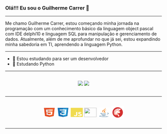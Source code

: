 ### Olá!!! Eu sou o Guilherme Carrer 👋
<hr>   
 Me chamo Guilherme Carrer, estou começando minha jornada na programação com um conhecimento básico da linguagem object pascal com IDE delphi10 e linguagem SQL para manipulação e gerenciamento de dados. Atualmente, além de me aprofundar no que já sei, estou expandindo minha sabedoria em TI, aprendendo a linguagem Python.



<hr>

- 🔭 Estou estudando para ser um desenvolvedor
- 🌱 Estudando Python


<hr>


 <br>
 <div align="center">
  <a href = "mailto:guilhermecarrerofc@gmail.com"><img src="https://img.shields.io/badge/-Gmail-%23333?style=for-the-badge&logo=gmail&logoColor=white" target="_blank"></a>
  <a href="https://www.linkedin.com/in/guilherme-carrer-2101b626a/" target="_blank"><img src="https://img.shields.io/badge/-LinkedIn-%230077B5?style=for-the-badge&logo=linkedin&logoColor=white" target="_blank"></a> 
   </div>
 <br>
 <hr>
 
                             
<div align="center" style="display: inline_block"><br>
  <img align="center"  height="30" width="40" src="https://raw.githubusercontent.com/devicons/devicon/master/icons/html5/html5-original.svg">
  <img align="center"  height="30" width="40" src="https://raw.githubusercontent.com/devicons/devicon/master/icons/css3/css3-original.svg">
  <img align="center" height="30" width="40" src="https://raw.githubusercontent.com/devicons/devicon/master/icons/javascript/javascript-plain.svg">
  <img align="center" height="30" width="40" src="https://cdn.jsdelivr.net/gh/devicons/devicon/icons/figma/figma-original.svg" />
 <img align="center" height="30" width="40" alt="java-icon" src="https://github.com/LucasLessaAnacleto/LucasLessaAnacleto/blob/main/utils/java-icon.svg">
 <img align="center" height="40" width="40" alt="delphi-icon" src="https://github.com/LucasLessaAnacleto/LucasLessaAnacleto/blob/main/utils/delphi-icon.svg">
</div>
<br>
 <hr>
    

  
